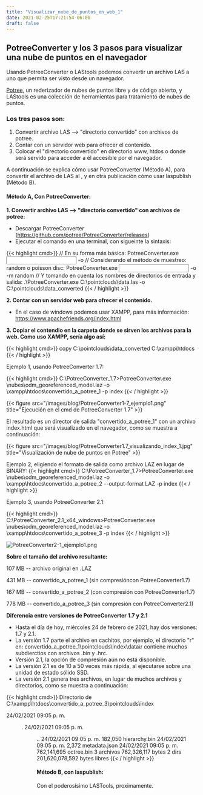 ```yaml
---
title: "Visualizar_nube_de_puntos_en_web_1"
date: 2021-02-25T17:21:54-06:00
draft: false
---
```

## PotreeConverter y los 3 pasos para visualizar una nube de puntos en el navegador

Usando PotreeConverter o LAStools podemos convertir un archivo LAS a uno que permita ser visto desde un navegador.

[Potree](https://https://github.com/potree/potree/), un rederizador de nubes de puntos libre y de código abierto, y LAStools es una colección de herramientas para tratamiento de nubes de puntos.

### Los tres pasos son:

1. Convertir archivo LAS --> "directorio convertido" con archivos de potree.
2. Contar con un servidor web para ofrecer el contenido.
3. Colocar el "directorio convertido" en directorio www, htdos o donde será servido para acceder a él accesible por el navegador.

A continuación se explica cómo usar PotreeConverter (Método A), para convertir el archivo de LAS al <Directorio de Potree>, y en otra publicación cómo usar laspublish (Método B).

#### Método A, Con PotreeConverter:

**1. Convertir archivo LAS --> "directorio convertido" con archivos de potree:**

* Descargar PotreeConverter (https://github.com/potree/PotreeConverter/releases)
* Ejecutar el comando en una terminal, con sigueinte la sintaxis:

{{< highlight cmd>}}
// En su forma más básica:
PotreeConverter.exe <input> -o <outputDir>
// Considerando el método de muestreo: random o poisson disc:
PotreeConverter.exe <input> -o <outputDir> -m random
// Y tomando en cuenta los nombres de directorios de entrada y salida:
.\PotreeConverter.exe C:\pointclouds\data.las -o C:\pointclouds\data_converted
{{< / highlight >}}

**2. Contar con un servidor web para ofrecer el contenido.**

* En el caso de windows podemos usar XAMPP, para más información: https://www.apachefriends.org/index.html

**3. Copiar el contendio en la carpeta donde se sirven los archivos para la web. Como uso XAMPP, sería algo así:**

{{< highlight cmd>}}
copy C:\pointclouds\data_converted C:\xampp\htdocs
{{< / highlight >}}

Ejemplo 1, usando PotreeConverter 1.7:

{{< highlight cmd>}}
C:\PotreeConverter_1.7>PotreeConverter.exe \nubes\odm_georeferenced_model.laz -o \xampp\htdocs\convertido_a_potree_1 -p index
{{< / highlight >}}

{{< figure src="/images/blog/PotreeConverter1-7_ejemplo1.png" title="Ejecución en el cmd de PotreeConverter 1.7" >}}

El resultado es un director de salida "convertido_a_potree_1" con un archivo index.html que será visualizado en el navegador, como se muestra a continuación:

{{< figure src="/images/blog/PotreeConverter1.7_visualizando_index_1.jpg" title="Visualización de nube de puntos en Potree" >}}

Ejemplo 2, eligiendo el formato de salida como archivo LAZ en lugar de BINARY:
{{< highlight cmd>}}
C:\PotreeConverter_1.7>PotreeConverter.exe \nubes\odm_georeferenced_model.laz -o \xampp\htdocs\convertido_a_potree_2 --output-format LAZ -p index
{{< / highlight >}}

Ejemplo 3, usando PotreeConverter 2.1:

{{< highlight cmd>}}
C:\PotreeConverter_2.1_x64_windows>PotreeConverter.exe \nubes\odm_georeferenced_model.laz -o \xampp\htdocs\convertido_a_potree_3 -p index
{{< / highlight >}}

![PotreeConverter2-1_ejemplo1.png](./images/blog/PotreeConverter2-1_ejemplo1.png)

**Sobre el tamaño del archivo resultante:**

107 MB -- archivo original en .LAZ

431 MB -- convertido_a_potree_1 (sin compresióncon PotreeConverter1.7)

167 MB -- convertido_a_potree_2 (con compresión con PotreeConverter1.7)

778 MB -- convertido_a_potree_3 (sin compresión con PotreeConverter2.1)

**Diferencia entre versiones de PotreeConverter 1.7 y 2.1**

* Hasta el día de hoy, miércoles 24 de febrero de 2021, hay dos versiones: 1.7 y 2.1.
* La versión 1.7 parte el archivo en cachitos, por ejemplo, el directorio "r" en: convertido_a_potree_1\pointclouds\index\data\r contiene muchos subdierctios con archivos .bin y .hrc. 
* Versión 2.1, la opción de compresión aún no está disponible.
* La versión 2.1 es de 10 a 50 veces más rápida, al ejecutarse sobre una unidad de estado sólido SSD.
* La versión 2.1 genera tres archivos, en lugar de muchos archivos y directorios, como se muestra a continuación:

{{< highlight cmd>}}
 Directorio de C:\xampp\htdocs\convertido_a_potree_3\pointclouds\index

24/02/2021  09:05 p. m.    <DIR>          .
24/02/2021  09:05 p. m.    <DIR>          ..
24/02/2021  09:05 p. m.           182,050 hierarchy.bin
24/02/2021  09:05 p. m.             2,372 metadata.json
24/02/2021  09:05 p. m.       762,141,695 octree.bin
               3 archivos    762,326,117 bytes
               2 dirs  201,620,078,592 bytes libres
{{< / highlight >}}
#### Método B, con laspublish:

Con el poderosísimo LASTools, proximamente.



